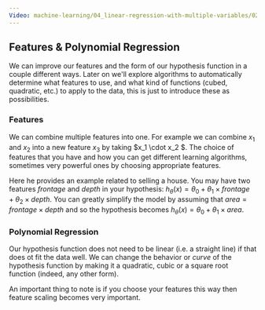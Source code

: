 ```yaml
---
Video: machine-learning/04_linear-regression-with-multiple-variables/02_multivariate-linear-regression/09_features-and-polynomial-regression.mp4
---
```


## Features & Polynomial Regression

We can improve our features and the form of our hypothesis function in a couple different ways. Later on we'll explore algorithms to automatically determine what features to use, and what kind of functions (cubed, quadratic, etc.) to apply to the data, this is just to introduce these as possibilities.

### Features

We can combine multiple features into one. For example we can combine $x_1$ and $x_2$ into a new feature $x_3$ by taking $x_1 \cdot x_2 $.  The choice of features that you have and how you can get different learning algorithms, sometimes very powerful ones by choosing appropriate features.

Here he provides an example related to selling a house.  You may have two features  _frontage_ and _depth_ in your hypothesis: $h_\theta(x)=\theta_0+\theta_1\times frontage+\theta_2\times depth$.  You can greatly simplify the model by assuming that $area=frontage\times depth$ and so the hypothesis becomes $h_\theta(x)=\theta_0+\theta_1\times area$.



### Polynomial Regression

Our hypothesis function does not need to be linear (i.e. a straight line) if that does ot fit the data well.  We can change the behavior or _curve_ of the hypothesis function by making it a quadratic, cubic or a square root function (indeed, any other form).

An important thing to note is if you choose your features this way then feature scaling becomes very important.

